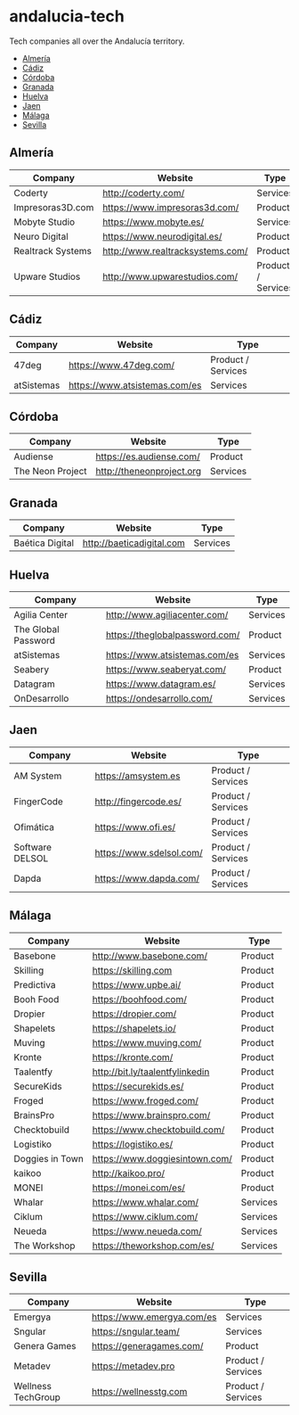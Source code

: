 # andalucia-tech
Tech companies all over the Andalucía territory.

- [Almería](#almeria)
- [Cádiz](#cadiz)
- [Córdoba](#cordoba)
- [Granada](#granada)
- [Huelva](#huelva)
- [Jaen](#jaen)
- [Málaga](#malaga)
- [Sevilla](#sevilla)

<a id="almeria"></a>
## Almería

Company | Website | Type
-- | -- | --
Coderty | http://coderty.com/ | Services
Impresoras3D.com | https://www.impresoras3d.com/ | Product
Mobyte Studio | https://www.mobyte.es/ | Services
Neuro Digital | https://www.neurodigital.es/ | Product
Realtrack Systems | http://www.realtracksystems.com/ | Product
Upware Studios | http://www.upwarestudios.com/ | Product / Services

<a id="cadiz"></a>
## Cádiz

Company | Website | Type
-- | -- | --
47deg | https://www.47deg.com/ | Product / Services
atSistemas | https://www.atsistemas.com/es | Services

<a id="cordoba"></a>
## Córdoba

Company | Website | Type
-- | -- | --
Audiense | https://es.audiense.com/ | Product
The Neon Project | http://theneonproject.org | Services

<a id="granada"></a>
## Granada

Company | Website | Type
-- | -- | --
Baética Digital | http://baeticadigital.com | Services

<a id="huelva"></a>
## Huelva

Company | Website | Type
-- | -- | --
Agilia Center | http://www.agiliacenter.com/ | Services
The Global Password | https://theglobalpassword.com/ | Product
atSistemas | https://www.atsistemas.com/es | Services
Seabery | https://www.seaberyat.com/ | Product
Datagram | https://www.datagram.es/ | Services
OnDesarrollo | https://ondesarrollo.com/ | Services

<a id="jaen"></a>
## Jaen

Company | Website | Type
-- | -- | --
AM System | https://amsystem.es | Product / Services
FingerCode | http://fingercode.es/ | Product / Services
Ofimática | https://www.ofi.es/ | Product / Services
Software DELSOL | https://www.sdelsol.com/ | Product / Services
Dapda | https://www.dapda.com/ | Product / Services


<a id="malaga"></a>
## Málaga

Company | Website | Type
-- | -- | --
Basebone | http://www.basebone.com/ | Product
Skilling | https://skilling.com | Product
Predictiva | https://www.upbe.ai/ | Product
Booh Food | https://boohfood.com/ | Product
Dropier | https://dropier.com/ | Product
Shapelets | https://shapelets.io/ | Product
Muving | https://www.muving.com/ | Product
Kronte | https://kronte.com/ | Product
Taalentfy | http://bit.ly/taalentfylinkedin | Product
SecureKids | https://securekids.es/ | Product
Froged | https://www.froged.com/ | Product
BrainsPro | https://www.brainspro.com/ | Product
Checktobuild | https://www.checktobuild.com/ | Product
Logistiko | https://logistiko.es/ | Product
Doggies in Town | https://www.doggiesintown.com/ | Product
kaikoo | http://kaikoo.pro/ | Product
MONEI | https://monei.com/es/ | Product
Whalar | https://www.whalar.com/ | Services
Ciklum | https://www.ciklum.com/ | Services
Neueda | https://www.neueda.com/ | Services
The Workshop | https://theworkshop.com/es/ | Services

<a id="sevilla"></a>
## Sevilla

Company | Website | Type
-- | -- | --
Emergya | https://www.emergya.com/es | Services
Sngular | https://sngular.team/ | Services
Genera Games | https://generagames.com/ | Product
Metadev | https://metadev.pro | Product / Services
Wellness TechGroup | https://wellnesstg.com | Product / Services
